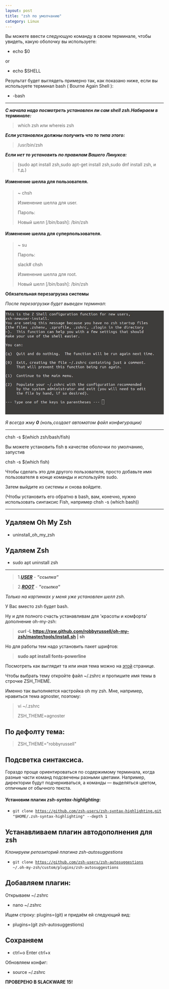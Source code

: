 ```yaml
---
layout: post
title: "zsh по умолчанию"
category: Linux
---
```


Вы можете ввести следующую команду в своем терминале, чтобы увидеть, какую оболочку вы используете:

- echo $0

or

- echo $SHELL

Результат будет выглядеть примерно так, как показано ниже, если вы используете терминал bash ( Bourne Again Shell ):

- -bash

---

***С начала надо посмотреть установлен ли сам shell zsh.Набираем в терминале:***
>which zsh или whereis zsh

***Если установлен должны получить что то типа этого:***
>/usr/bin/zsh

***Если нет то установить по правилам Вашего Линукса:***
>(sudo apt install zsh,sudo apt-get install zsh,sudo dnf install zsh, и т.д.)


#### Изменение шелла для пользователя.

>~ chsh
>
>Изменение шелла для user.
>
>Пароль:
>
>Новый шелл [/bin/bash]: /bin/zsh

#### Изменение шелла для суперпользователя.

>~ su
>
>Пароль:
>
>slack# chsh
>
>Изменение шелла для root.
>
>Новый шелл [/bin/bash]: /bin/zsh

**Обязательная перезагрузка системы**

*После перезагрузки будет выведен терминал*:

![](/image/zsh_customization.jpg)

*Я всегда жму **0** (ноль,создает автоматом файл конфигурации)*

---

chsh -s $(which zsh/bash/fish)



Вы можете установить fish в качестве оболочки по умолчанию, запустив

chsh -s $(which fish)

Чтобы сделать это для другого пользователя, просто добавьте имя пользователя в конце команды и используйте sudo.

Затем выйдите из системы и снова войдите.

(Чтобы установить его обратно в bash, вам, конечно, нужно использовать синтаксис Fish, например chsh -s (which bash))


---

## Удаляем Oh My Zsh

- uninstall_oh_my_zsh

## Удаляем Zsh

- sudo apt uninstall zsh

-----------------------------------------------------------------------------------

>1.<a class="blu" href="https://disk.yandex.ru/i/HVQJ8f6APpT5nQ" target="_blank">***USER***</a> - 
> ***"ссылка"***

>2.<a class="blu" href="https://disk.yandex.ru/i/gkbvUZsibknGkA" target="_blank" >***ROOT***</a> - 
>***"ссылка"***

*Только на картинках у меня уже установлен шелл zsh*.

У Вас вместо zsh будет bash.

Ну и для полного счасть устанавливам для 'красоты и комфорта' дополнение oh-my-zsh:

>**curl -L https://raw.github.com/robbyrussell/oh-my-zsh/master/tools/install.sh \| sh** 

Но для работы тем надо установить пакет шрифтов:

>**sudo apt install fonts-powerline**

Посмотреть как выглядит та или иная тема можно на [этой](https://github.com/ohmyzsh/ohmyzsh/wiki/Themes) странице. 

Чтобы выбрать тему откройте файл ~/.zshrc и пропишите имя темы в строчке ZSH_THEME. 

Именно так выполняется настройка oh my zsh. Мне, например, нравиться тема agnoster, поэтому:

>vi ~/.zshrc
>
>ZSH_THEME=agnoster

## По дефолту тема:

>ZSH_THEME="robbyrussell"

## Подсветка синтаксиса.

  Гораздо проще ориентироваться по содержимому терминала, когда разные части команд подсвечены 
   разными цветами. Например, директории будут подчеркиваться, а команды — выделяться цветом, 
  отличным от обычного текста. 
  
#### Установим плагин ***zsh-syntax-highlighting***:

- <code>git clone https://github.com/zsh-users/zsh-syntax-highlighting.git "$HOME/.zsh-syntax-highlighting" --depth 1</code>

## Устанавливаем плагин автодополнения для zsh

*Клонируем репозиторий плагина zsh-autosuggestions*

- <code>git clone https://github.com/zsh-users/zsh-autosuggestions ~/.oh-my-zsh/custom/plugins/zsh-autosuggestions</code>

## Добавляем плагин:

Открываем ~/.zshrc

- nano ~/.zshrc

Ищем строку: plugins=(git) и придаём ей следующий вид:

- plugins=(git zsh-autosuggestions)


## Сохраняем

- ctrl+o Enter ctrl+x

Обновляем конфиг: 

- source ~/.zshrc

**ПРОВЕРЕНО В SLACKWARE 15!**